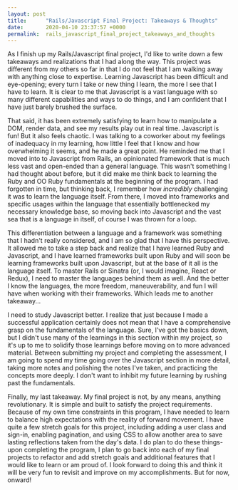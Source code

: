 ```yaml
---
layout: post
title:      "Rails/Javascript Final Project: Takeaways & Thoughts"
date:       2020-04-10 23:37:57 +0000
permalink:  rails_javascript_final_project_takeaways_and_thoughts
---
```



As I finish up my Rails/Javascript final project, I'd like to write down a few takeaways and realizations that I had along the way. This project was different from my others so far in that I do not feel that I am walking away with anything close to expertise. Learning Javascript has been difficult and eye-opening; every turn I take or new thing I learn, the more I see that I have to learn. It is clear to me that Javascript is a vast language with so many different capabilities and ways to do things, and I am confident that I have just barely brushed the surface. 

That said, it has been extremely satisfying to learn how to manipulate a DOM, render data, and see my results play out in real time. Javascript is fun! But it also feels chaotic. I was talking to a coworker about my feelings of inadequacy in my learning, how little I feel that I know and how overwhelming it seems, and he made a great point. He reminded me that I moved into to Javascript from Rails, an opinionated framework that is much less vast and open-ended than a general language. This wasn't something I had thought about before, but it did make me think back to learning the Ruby and OO Ruby fundamentals at the beginning of the program. I had forgotten in time, but thinking back, I remember how *incredibly* challenging it was to learn the language itself. From there, I moved into frameworks and specific usages within the language that essentially bottlenecked my necessary knowledge base, so moving back into Javascript and the vast sea that is a language in itself, of course I was thrown for a loop. 

This differentiation between a language and a framework was something that I hadn't really considered, and I am so glad that I have this perspective. It allowed me to take a step back and realize that I have learned Ruby and Javascript, and I have learned frameworks built upon Ruby and will soon be learning frameworks built upon Javascript, but at the base of it all is the language itself. To master Rails or Sinatra (or, I would imagine, React or Redux), I need to master the languages behind them as well. And the better I know the languages, the more freedom, maneuverability, and fun I will have when working with their frameworks. Which leads me to another takeaway...

I need to study Javascript better. I realize that just because I made a successful application certainly does not mean that I have a comprehensive grasp on the fundamentals of the language. Sure, I've got the basics down, but I didn't use many of the learnings in this section within my project, so it's up to me to solidify those learnings before moving on to more advanced material. Between submitting my project and completing the assessment, I am going to spend my time going over the Javascript section in more detail, taking more notes and polishing the notes I've taken, and practicing the concepts more deeply. I don't want to inhibit my future learning by rushing past the fundamentals. 

Finally, my last takeaway. My final project is not, by any means, anything revolutionary. It is simple and built to satisfy the project requirements. Because of my own time constraints in this program, I have needed to learn to balance high expectations with the reality of forward movement. I have quite a few stretch goals for this project, including adding a user class and sign-in, enabling pagination, and using CSS to allow another area to save lasting reflections taken from the day's data. I do plan to do these things- upon completing the program, I plan to go back into each of my final projects to refactor and add stretch goals and additional features that I would like to learn or am proud of. I look forward to doing this and think it will be very fun to revisit and improve on my accomplishments. But for now, onward!
